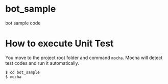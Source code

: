 # bot_sample
bot sample code


# How to execute Unit Test
You move to the project root folder and command `mocha`.
Mocha will detect test codes and run it automatically.

```
$ cd bot_sample
$ mocha
```
